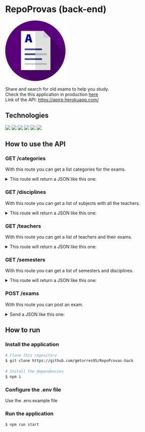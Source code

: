 # RepoProvas (back-end)

<img src="https://github.com/gmtorres95/RepoProvas-front/blob/main/public/logo192.png" />

Share and search for old exams to help you study.  
Check the this application in production [here](https://repoprovas-one.vercel.app)  
Link of the API: https://apirp.herokuapp.com/

## Technologies

<div styles="display: flex">
  <img src="https://img.shields.io/badge/Node.js-43853D?style=for-the-badge&logo=node.js&logoColor=white" />
  <img src="https://img.shields.io/badge/TypeScript-007ACC?style=for-the-badge&logo=typescript&logoColor=white" />
  <img src="https://img.shields.io/badge/TypeORM-E93524?style=for-the-badge&logo=typeorm&logoColor=3E3E3E" />
  <img src="https://img.shields.io/badge/PostgreSQL-316192?style=for-the-badge&logo=postgresql&logoColor=white" />
  <img src="https://img.shields.io/badge/Express.js-404D59?style=flat-square&logo=express&logoColor=white" height="28px" />
  <img src="https://img.shields.io/badge/Heroku-430098?style=for-the-badge&logo=heroku&logoColor=white" />
</div>

## How to use the API

### GET /categories

With this route you can get a list categories for the exams.  
<details>
  <summary>This route will return a JSON like this one:</summary>

  ```bash
  [
    {
      "id": 1,
      "category": "P1"
    },
    {
      "id": 2,
      "category": "P2"
    },
    ...
  ]
  ```
</details>

### GET /disciplines

With this route you can get a list of subjects with all the teachers.
<details>
  <summary>This route will return a JSON like this one:</summary>

  ```bash
  [
    {
      "id": 1,
      "discipline": "Fundamentos da Computacao",
      "teachers": [
        {
          "id": 7,
          "name": "Clarinha Caeiro"
        }
      ]
    },
    {
      "id": 3,
      "discipline": "Calculo I",
      "teachers": [
        {
          "id": 3,
          "name": "Sophie Aires"
        },
        {
          "id": 41,
          "name": "Eduard Teves"
        },
        {
          "id": 42,
          "name": "Eurico Filgueiras"
        }
      ]
    },
    ...
  ]
  ```
</details>

### GET /teachers

With this route you can get a list of teachers and their exams. 
<details>
  <summary>This route will return a JSON like this one:</summary>

  ```bash
  [
    {
      "id": 1,
      "name": "Zelia Barreto",
      "exams": [
        {
          "id": 5,
          "name": "2021.1",
          "category_id": 1,
          "teacher_id": 1,
          "discipline_id": 5,
          "link": "https://www.exams.com/5.pdf",
          "discipline": {
            "id": 5,
            "discipline": "Algoritmos",
            "semester_id": 1
          },
          "category": {
            "id": 1,
            "category": "P1"
          }
        },
        {
          "id": 1,
          "name": "2021.1",
          "category_id": 1,
          "teacher_id": 1,
          "discipline_id": 4,
          "link": "https://www.exams.com/1.pdf",
          "discipline": {
            "id": 4,
            "discipline": "Laboratorio de CC",
            "semester_id": 1
          },
          "category": {
            "id": 1,
            "category": "P1"
          }
        },
        ...
      ]
    },
    ...
  ]
  ```
</details>

### GET /semesters

With this route you can get a list of semesters and disciplines.
<details>
  <summary>This route will return a JSON like this one:</summary>

  ```bash
  [
    {
      "id": 1,
      "semester": "1",
      "disciplines": [
        {
          "id": 6,
          "discipline": "Laboratorio de Programacao I",
          "semester_id": 1,
          "exams": [
            {
              "id": 8,
              "name": "2021.1",
              "category_id": 4,
              "teacher_id": 1,
              "discipline_id": 6,
              "link": "https://www.exams.com/8.pdf",
              "category": {
                "id": 4,
                "category": "2ch"
              },
              "teacher": {
                "id": 1,
                "name": "Zelia Barreto"
              }
            },
            ...
          ]
        }
      ]
    },
    ...
  ]
  ```
</details>

### POST /exams

With this route you can post an exam.
<details>
  <summary>Send a JSON like this one:</summary>

  ```bash
  {
    "name": "2020.1",
    "category_id": 2,
    "teacher_id": 2,
    "discipline_id": 9,
    "link": "https://www.exams.com/9.pdf"
  }
  ```
</details>

## How to run

### Install the application

```bash
# Clone this repository
$ git clone https://github.com/gmtorres95/RepoProvas-back

# Install the dependencies
$ npm i
```

### Configure the .env file

Use the .env.example file

### Run the application

```bash
$ npm run start
```
